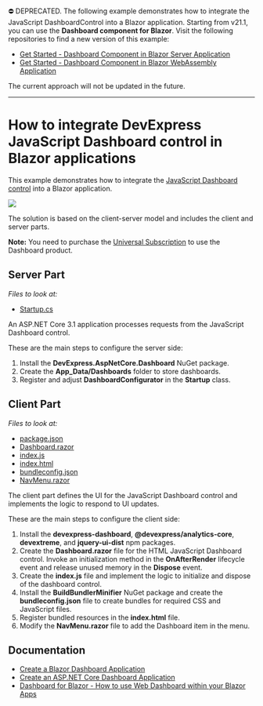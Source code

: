 ⛔ DEPRECATED. The following example demonstrates how to integrate the JavaScript DashboardControl into a Blazor application. Starting from v21.1, you can use the **Dashboard component for Blazor**. Visit the following repositories to find a new version of this example:

- [Get Started - Dashboard Component in Blazor Server Application](https://github.com/DevExpress-Examples/dashboard-blazor-server-app)
- [Get Started - Dashboard Component in Blazor WebAssembly Application](https://github.com/DevExpress-Examples/dashboard-blazor-webassembly-app)

The current approach will not be updated in the future.

------

# How to integrate DevExpress JavaScript Dashboard control in Blazor applications

This example demonstrates how to integrate the [JavaScript Dashboard control](https://docs.devexpress.com/Dashboard/119108/designer-and-viewer-applications/web-dashboard/html-javascript-dashboard-control) into a Blazor application.

![](Image/blazor-integrated-dashboard.png)

The solution is based on the client-server model and includes the client and server parts.

**Note:** You need to purchase the [Universal Subscription](https://www.devexpress.com/buy/net/) to use the Dashboard product.

## Server Part

_Files to look at:_
* [Startup.cs](./CS/BlazorDashboardApp/Server/Startup.cs)

An ASP.NET Core 3.1 application processes requests from the JavaScript Dashboard control. 

These are the main steps to configure the server side: 
1. Install the **DevExpress.AspNetCore.Dashboard** NuGet package.
2. Create the **App_Data/Dashboards** folder to store dashboards.
3. Register and adjust **DashboardConfigurator** in the **Startup** class.


## Client Part

_Files to look at:_
* [package.json](./CS/BlazorDashboardApp/Client/package.json)
* [Dashboard.razor](./CS/BlazorDashboardApp/Client/Dashboard.razor) 
* [index.js](./CS/BlazorDashboardApp/Client/wwwroot/index.js)
* [index.html](./CS/BlazorDashboardApp/Client/wwwroot/index.html)
* [bundleconfig.json](./CS/BlazorDashboardApp/Client/bundleconfig.json)
* [NavMenu.razor](./CS/BlazorDashboardApp/Client/Shared/NavMenu.razor)

The client part defines the UI for the JavaScript Dashboard control and implements the logic to respond to UI updates. 

These are the main steps to configure the client side: 
1. Install the **devexpress-dashboard**, **@devexpress/analytics-core**, **devextreme**, and **jquery-ui-dist** npm packages. 
2. Create the **Dashboard.razor** file for the HTML JavaScript Dashboard control. Invoke an initialization method in the **OnAfterRender** lifecycle event and release unused memory in the **Dispose** event.
3. Create the **index.js** file and implement the logic to initialize and dispose of the dashboard control. 
4. Install the **BuildBundlerMinifier** NuGet package and create the **bundleconfig.json** file to create bundles for required CSS and JavaScript files.
5. Register bundled resources in the **index.html** file.
6. Modify the **NavMenu.razor** file to add the Dashboard item in the menu.


## Documentation

- [Create a Blazor Dashboard Application](https://docs.devexpress.com/Dashboard/401892/get-started/build-web-dashboard-applications/create-a-blazor-dashboard-application?v=20.1)
- [Create an ASP.NET Core Dashboard Application](https://docs.devexpress.com/Dashboard/119284/get-started/build-web-dashboard-applications/create-an-aspnet-core-dashboard-application?v=20.1)
- [Dashboard for Blazor - How to use Web Dashboard within your Blazor Apps](https://community.devexpress.com/blogs/analytics/archive/2020/02/17/dashboard-for-blazor-how-to-use-web-dashboard-within-your-blazor-apps.aspx)
